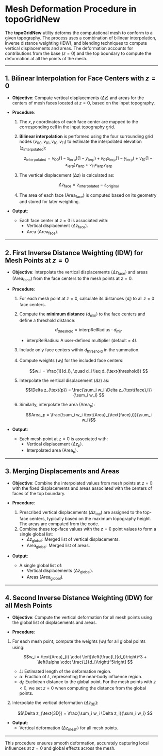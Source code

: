 # Mesh Deformation Procedure in **topoGridNew**

The **topoGridNew** utility deforms the computational mesh to conform to a given topography. The process uses a combination of bilinear interpolation, inverse distance weighting (IDW), and blending techniques to compute vertical displacements and areas. The deformation accounts for contributions from the base ($z = 0$) and the top boundary to compute the deformation at all the points of the mesh.

---

## 1. Bilinear Interpolation for Face Centers with $z = 0$

- **Objective**: Compute vertical displacements ($\Delta z$) and areas for the centers of mesh faces located at $z = 0$, based on the input topography.

- **Procedure**:
  1. The $x, y$ coordinates of each face center are mapped to the corresponding cell in the input topography grid.
  2. **Bilinear interpolation** is performed using the four surrounding grid nodes ($v_{00}, v_{01}, v_{10}, v_{11}$) to estimate the interpolated elevation ($z_{\text{interpolated}}$):
  
     $$z_{\text{interpolated}} = v_{00}(1 - x_{\text{lerp}})(1 - y_{\text{lerp}})
                             + v_{01}x_{\text{lerp}}(1 - y_{\text{lerp}})
                             + v_{10}(1 - x_{\text{lerp}})y_{\text{lerp}}
                             + v_{11}x_{\text{lerp}}y_{\text{lerp}}
     $$
     
  3. The vertical displacement ($\Delta z$) is calculated as:

     $$\Delta z_{\text{face}} = z_{\text{interpolated}} - z_{\text{original}}
     $$

  4. The area of each face ($\text{Area}_{\text{face}}$) is computed based on its geometry and stored for later weighting.

- **Output**:
  - Each face center at $z = 0$ is associated with:
    - Vertical displacement ($\Delta z_{\text{face}}$).
    - Area ($\text{Area}_{\text{face}}$).

---

## 2. First Inverse Distance Weighting (IDW) for Mesh Points at $z = 0$

- **Objective**: Interpolate the vertical displacements ($\Delta z_{\text{face}}$) and areas ($\text{Area}_{\text{face}}$) from the face centers to the mesh points at $z = 0$.

- **Procedure**:
  1. For each mesh point at $z = 0$, calculate its distances ($d_i$) to all $z = 0$ face centers.
  2. Compute the **minimum distance** ($d_{\text{min}}$) to the face centers and define a threshold distance:

     $$d_{\text{threshold}} = \text{interpRelRadius} \cdot d_{\text{min}}
     $$

     - $\text{interpRelRadius}$: A user-defined multiplier (default = 4).
  3. Include only face centers within $d_{\text{threshold}}$ in the summation.
  4. Compute weights ($w_i$) for the included face centers:

     $$w_i = \frac{1}{d_i}, \quad d_i \leq d_{\text{threshold}}
     $$

  5. Interpolate the vertical displacement ($\Delta z$) as:

     $$\Delta z_{\text{p}} = \frac{\sum_i w_i \Delta z_{\text{face},i}}{\sum_i w_i}
     $$

  6. Similarly, interpolate the area ($\text{Area}_{\text{p}}$):

     $$Area_p = \frac{\sum_i w_i \text{Area}_{\text{face},i}}{\sum_i w_i}$$

- **Output**:
  - Each mesh point at $z = 0$ is associated with:
    - Vertical displacement ($\Delta z_{p}$).
    - Interpolated area ($\text{Area}_{p}$).

---

## 3. Merging Displacements and Areas

- **Objective**: Combine the interpolated values from mesh points at $z = 0$ with the fixed displacements and areas associated with the centers of faces of the top boundary.

- **Procedure**:
  1. Prescribed vertical displacements ($\Delta z_{\text{top}}$) are assigned to the top-face centers, typically based on the maximum topography height. The areas are computed from the code. 
  2. Combine these top-face values with the $z = 0$ point values to form a single global list:
     - $\Delta z_{\text{global}}$: Merged list of vertical displacements.
     - $\text{Area}_{\text{global}}$: Merged list of areas.

- **Output**:
  - A single global list of:
    - Vertical displacements ($\Delta z_{\text{global}}$).
    - Areas ($\text{Area}_{\text{global}}$).

---

## 4. Second Inverse Distance Weighting (IDW) for all Mesh Points

- **Objective**: Compute the vertical deformation for all mesh points using the global list of displacements and areas.

- **Procedure**:
1. For each mesh point, compute the weights ($w_i$) for all global points using:

   $$w_i = \text{Area}_{i} \cdot \left[\left(\frac{L}{d_i}\right)^3 + \left(\alpha \cdot \frac{L}{d_i}\right)^5\right]
   $$

   - $L$: Estimated length of the deformation region.
   - $\alpha$: Fraction of $L$, representing the near-body influence region.
   - $d_i$: Euclidean distance to the global point. For the mesh points with $z<0$, we set $z=0$ when computing the distance from the global points.
2. Interpolate the vertical deformation ($\Delta z_{\text{3D}}$):

   $$\Delta z_{\text{3D}} = \frac{\sum_i w_i \Delta z_i}{\sum_i w_i}
   $$


- **Output**:
  - Vertical deformation ($\Delta z_{\text{mesh}}$) for all mesh points.

---

This procedure ensures smooth deformation, accurately capturing local influences at $z = 0$ and global effects across the mesh.

